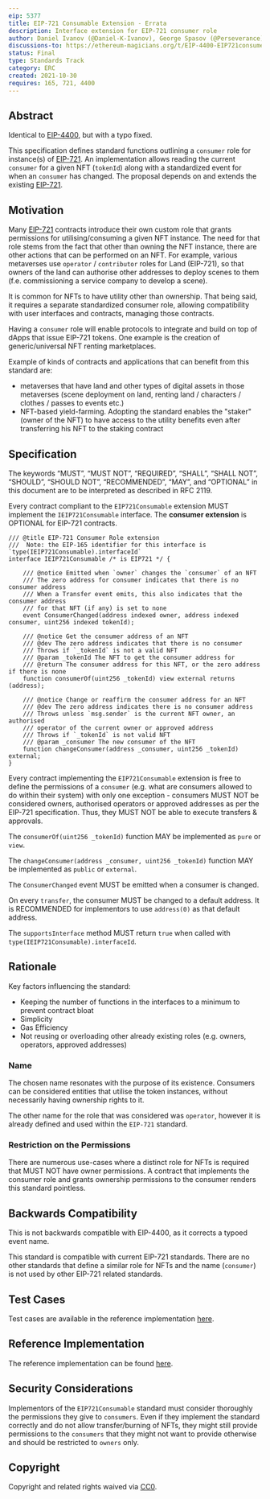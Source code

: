 ```yaml
---
eip: 5377
title: EIP-721 Consumable Extension - Errata
description: Interface extension for EIP-721 consumer role
author: Daniel Ivanov (@Daniel-K-Ivanov), George Spasov (@Perseverance), Pandapip1 (@Pandapip1)
discussions-to: https://ethereum-magicians.org/t/EIP-4400-EIP721consumer-extension/7371
status: Final
type: Standards Track
category: ERC
created: 2021-10-30
requires: 165, 721, 4400
---
```


## Abstract

Identical to [EIP-4400](./eip-4400.md), but with a typo fixed.

This specification defines standard functions outlining a `consumer` role for instance(s) of [EIP-721](./eip-721.md). An implementation allows reading the current `consumer` for a given NFT (`tokenId`) along with a standardized event for when an `consumer` has changed. The proposal depends on and extends the existing [EIP-721](./eip-721.md).

## Motivation

Many [EIP-721](./eip-721.md) contracts introduce their own custom role that grants permissions for utilising/consuming a given NFT instance. The need for that role stems from the fact that other than owning the NFT instance, there are other actions that can be performed on an NFT. For example, various metaverses use `operator` / `contributor` roles for Land (EIP-721), so that owners of the land can authorise other addresses to deploy scenes to them (f.e. commissioning a service company to develop a scene).

It is common for NFTs to have utility other than ownership. That being said, it requires a separate standardized consumer role, allowing compatibility with user interfaces and contracts, managing those contracts.

Having a `consumer` role will enable protocols to integrate and build on top of dApps that issue EIP-721 tokens. One example is the creation of generic/universal NFT renting marketplaces.

Example of kinds of contracts and applications that can benefit from this standard are:
- metaverses that have land and other types of digital assets in those metaverses (scene deployment on land, renting land / characters / clothes / passes to events etc.)
- NFT-based yield-farming. Adopting the standard enables the "staker" (owner of the NFT) to have access to the utility benefits even after transferring his NFT to the staking contract

## Specification

The keywords “MUST”, “MUST NOT”, “REQUIRED”, “SHALL”, “SHALL NOT”, “SHOULD”, “SHOULD NOT”, “RECOMMENDED”, “MAY”, and “OPTIONAL” in this document are to be interpreted as described in RFC 2119.

Every contract compliant to the `EIP721Consumable` extension MUST implement the `IEIP721Consumable` interface. The **consumer extension** is OPTIONAL for EIP-721 contracts.

```solidity
/// @title EIP-721 Consumer Role extension
///  Note: the EIP-165 identifier for this interface is `type(IEIP721Consumable).interfaceId`
interface IEIP721Consumable /* is EIP721 */ {

    /// @notice Emitted when `owner` changes the `consumer` of an NFT
    /// The zero address for consumer indicates that there is no consumer address
    /// When a Transfer event emits, this also indicates that the consumer address
    /// for that NFT (if any) is set to none
    event ConsumerChanged(address indexed owner, address indexed consumer, uint256 indexed tokenId);

    /// @notice Get the consumer address of an NFT
    /// @dev The zero address indicates that there is no consumer
    /// Throws if `_tokenId` is not a valid NFT
    /// @param _tokenId The NFT to get the consumer address for
    /// @return The consumer address for this NFT, or the zero address if there is none
    function consumerOf(uint256 _tokenId) view external returns (address);

    /// @notice Change or reaffirm the consumer address for an NFT
    /// @dev The zero address indicates there is no consumer address
    /// Throws unless `msg.sender` is the current NFT owner, an authorised
    /// operator of the current owner or approved address
    /// Throws if `_tokenId` is not valid NFT
    /// @param _consumer The new consumer of the NFT
    function changeConsumer(address _consumer, uint256 _tokenId) external;
}
```

Every contract implementing the `EIP721Consumable` extension is free to define the permissions of a `consumer` (e.g. what are consumers allowed to do within their system) with only one exception - consumers MUST NOT be considered owners, authorised operators or approved addresses as per the EIP-721 specification. Thus, they MUST NOT be able to execute transfers & approvals.

The `consumerOf(uint256 _tokenId)` function MAY be implemented as `pure` or `view`.

The `changeConsumer(address _consumer, uint256 _tokenId)` function MAY be implemented as `public` or `external`.

The `ConsumerChanged` event MUST be emitted when a consumer is changed.

On every `transfer`, the consumer MUST be changed to a default address. It is RECOMMENDED for implementors to use `address(0)` as that default address.

The `supportsInterface` method MUST return `true` when called with `type(IEIP721Consumable).interfaceId`.

## Rationale

Key factors influencing the standard:

- Keeping the number of functions in the interfaces to a minimum to prevent contract bloat
- Simplicity
- Gas Efficiency
- Not reusing or overloading other already existing roles (e.g. owners, operators, approved addresses)

### Name

The chosen name resonates with the purpose of its existence. Consumers can be considered entities that utilise the token instances, without necessarily having ownership rights to it.

The other name for the role that was considered was `operator`, however it is already defined and used within the `EIP-721` standard.

### Restriction on the Permissions

There are numerous use-cases where a distinct role for NFTs is required that MUST NOT have owner permissions. A contract that implements the consumer role and grants ownership permissions to the consumer renders this standard pointless.

## Backwards Compatibility

This is not backwards compatible with EIP-4400, as it corrects a typoed event name.

This standard is compatible with current EIP-721 standards. There are no other standards that define a similar role for NFTs and the name (`consumer`) is not used by other EIP-721 related standards.

## Test Cases

Test cases are available in the reference implementation [here](../assets/eip-4400/test/erc721-consumable.ts).

## Reference Implementation

The reference implementation can be found [here](../assets/eip-4400/contracts/ERC721Consumable.sol).

## Security Considerations

Implementors of the `EIP721Consumable` standard must consider thoroughly the permissions they give to `consumers`. Even if they implement the standard correctly and do not allow transfer/burning of NFTs, they might still provide permissions to the `consumers` that they might not want to provide otherwise and should be restricted to `owners` only.

## Copyright

Copyright and related rights waived via [CC0](../LICENSE.md).

